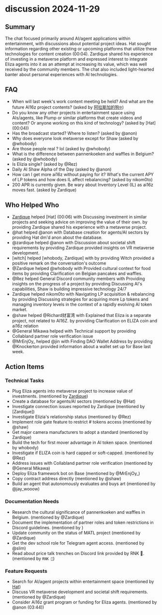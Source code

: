 # discussion 2024-11-29

## Summary
The chat focused primarily around AI/agent applications within entertainment, with discussions about potential project ideas. Hat sought information regarding other existing or upcoming platforms that utilize these technologies for content creation (00:04). Zardique shared his experience of investing in a metaverse platform and expressed interest to integrate Eliza agents into it as an attempt at increasing its value, which was well received by the community members. The chat also included light-hearted banter about personal experiences with AI technologies.

## FAQ
- When will last week's work content meeting be held? And what are the future AI16z project contents? (asked by [阿拉斯加的狗🔯](00:03))
- Do you know any other projects in entertainment space using AIs/agents, like Plump or similar platforms that create videos and content? Or anyone working on this kind of technology? (asked by [Hat] (00:04))
- Has the broadcast started? Where to listen? (asked by @anon)
- Why does everyone look metaverse except for Shaw (asked by @whobody)
- Are those people real ? lol (asked by @whobody)
- What is the difference between pannenkoeken and waffles in Belgium? (asked by @whobody)
- Is Elizia single? (asked by @Rez)
- Daily AI Shaw Alpha of the Day (asked by @anon)
- How can I get more ai16z without paying for it? What's the current APY of LP tokens and how does IL affect rebalancing? (asked by nikom0to)
- 200 APR is currently given. Be wary about Inventory Level (IL) as ai16z moves fast. (asked by Zardique)

## Who Helped Who
- [Zardique](00:05) helped [Hat] (00:06) with Discussing investment in similar projects and seeking advice on improving the value of their own. by providing Zardique shared his experience with a metaverse project.
- @hat helped @anon with Database creation for agents/AI sectors by providing Hat dm'd anon about the database.
- @zardique helped @anon with Discussion about societal shift requirements by providing Zardique provided insights on VR metaverse development.
- [witch] helped [whobody, Zardique] with  by providing Witch provided a positive remark on the conversation's outcome
- @Zardique helped @whobody with Provided cultural context for food items by providing Clarification on Belgian pancakes and waffles.
- @Rez helped General Discord community members with Providing insights on the progress of a project by providing Discussing AI's capabilities, Shaw is building impressive technology 24/7
- Zardique helped nikom0to with Navigating LP acquisition & rebalancing by providing Discussing strategies for acquiring more Lp tokens and managing inventory levels in the context of a rapidly evolving AI token market.
- @shaw helped @Richard财富湾 with Explained that Eliza is a separate project, not related to AI16Z. by providing Clarification on ELIZA coin and ai16z relation
- @General Mikawa helped  with Technical support by providing Collabland partner role verification issue
- @MrEnjOy_ helped @jin with Finding DAO Wallet Address by providing @Knockerton provided information about a wallet set up for Base last week.

## Action Items

### Technical Tasks
- Plug Eliza agents into metaverse project to increase value of investments. (mentioned by [Zardique](00:05))
- Create a database for agents/AI sectors (mentioned by @Hat)
- Investigate connection issues reported by Zardique (mentioned by [Zardique])
- Investigate Elizia's relationship status (mentioned by @Rez)
- Implement role gate feature to restrict # tokens access (mentioned by @shaw)
- Get major camera manufacturers to adopt a standard (mentioned by Zardique)
- Build the tech for first mover advantage in AI token space. (mentioned by whobody)
- Investigate if ELIZA coin is hard capped or soft-capped. (mentioned by @Rez)
- Address issues with Collabland partner role verification (mentioned by @General Mikawa)
- Deploy Eliza framework bot on Base (mentioned by @MrEnjOy_)
- Copy contract address directly (mentioned by @shaw)
- Build an agent that autonomously evaluates and buys art (mentioned by @jay_wooow)

### Documentation Needs
- Research the cultural significance of pannenkoeken and waffles in Belgium. (mentioned by @Zardique)
- Document the implementation of partner roles and token restrictions in Discord guidelines. (mentioned by )
- Update community on the status of MATL project (mentioned by @Zardique)
- Get the dev school role for Telegram agent access. (mentioned by @slim)
- Read about price talk trenches on Discord link provided by RNK 🪽. (mentioned by `RNK 🪽`)

### Feature Requests
- Search for AI/agent projects within entertainment space (mentioned by [Hat](00:04))
- Discuss VR metaverse development and societal shift requirements. (mentioned by @Zardique)
- Consider Ai16z grant program or funding for Eliza agents. (mentioned by @anon (03:44))